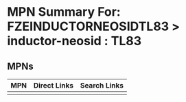 



# MPN Summary For: FZEINDUCTORNEOSIDTL83 > inductor-neosid : TL83

## MPNs
  

|MPN|Direct Links|Search Links|
| :--- | :--- | :--- |
||||
